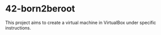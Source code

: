 # 42-born2beroot
This project aims to create a virtual machine in VirtualBox under specific instructions. 
